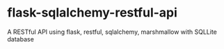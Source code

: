 # flask-sqlalchemy-restful-api
A RESTful API using flask, restful, sqlalchemy, marshmallow with SQLLite database

